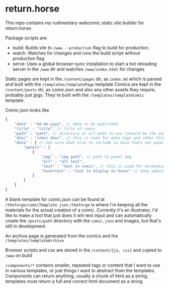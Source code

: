 # return.horse
This repo contains my rudimentary webcomic static site builder for return.horse.

Package scripts are:
- build: Builds site to `/www`. `--production` flag to build for production.
- watch: Watches for changes and runs the build script without production flag
- serve: Uses a global browser-sync installation to start a hot reloading server in the `/www` dir and watches `/www/index.html` for changes

Static pages are kept in the `/content/pages` dir, as `index.md` which is parsed and built with the `/templates/templatePage` template
Comics are kept in the `/content/posts` dir, as comic.json and also any other assets they require, probably just jpgs.
They're built with the `/templates/templateComic` template.  

Comic.json looks like  
```js
{  
    "date" : "dd-mm-yyyy", // date to be published  
    "title" : "title", // title of comic  
    "path" : "path", // directory or url path to use (should be the same as the directory name in posts)  
    "desc" : "comic desc", // this is used for meta tags and other htings  
    "data" : { // not sure what else to include in data thats not panels, but we will see  
        "panels" : [  
            {  
                "img" : "img path", // path to panel img   
                "alt" : "alt text",   
                "text" : "text in comic", // this is used for extending alt text and for allowing searching and other data processing  
                "hovertext" : "text to display on hover" // many webcomics have extra throwaway jokes when you hover and it's a delightful addition to the form imo  
            }  
        ]  
    }  
}
```

A blank template for comic.json can be found at `/theforge/comicTemplate.json`
`/theforge` is where I'm keeping all the materials for the actual creation of a comic.
Currently it's an illustrator, I'd like to make a tool that just does it wih text input and can automatically create the `/posts/path` directory with the `comic.json` and images, but that's still in development

An archive page is generated from the comics and the `/templates/templateArchive`

Browser scripts and css are stored in the `/content/{js, css}` and copied to `/www` on build 

`/components/*` contains smaller, repeated tags or content that I want to use in various templates, or just things I want to abstract from the templates. Components can return anything, usually a chunk of html as a string, templates must return a full and correct html document as a string